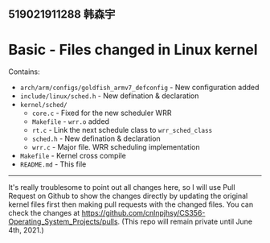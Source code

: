 519021911288 韩森宇
---
Basic - Files changed in Linux kernel
===
Contains:
- `arch/arm/configs/goldfish_armv7_defconfig` - New configuration added
- `include/linux/sched.h` - New defination & declaration
- `kernel/sched/`
  - `core.c` - Fixed for the new scheduler WRR
  - `Makefile` - `wrr.o` added
  - `rt.c` - Link the next schedule class to `wrr_sched_class`
  - `sched.h` - New defination & declaration
  - `wrr.c` - Major file. WRR scheduling implementation
- `Makefile` - Kernel cross compile
- `README.md` - This file

---
It's really troublesome to point out all changes here, so I will use Pull Request on Github to show the changes directly by updating the original kernel files first then making pull requests with the changed files. You can check the changes at https://github.com/cnlnpjhsy/CS356-Operating_System_Projects/pulls. (This repo will remain private until June 4th, 2021.)